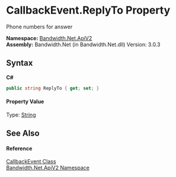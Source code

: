 ﻿# CallbackEvent.ReplyTo Property 
 

Phone numbers for answer

**Namespace:**&nbsp;<a href ="N_Bandwidth_Net_ApiV2.md">Bandwidth.Net.ApiV2</a><br />**Assembly:**&nbsp;Bandwidth.Net (in Bandwidth.Net.dll) Version: 3.0.3

## Syntax

**C#**<br />
``` C#
public string ReplyTo { get; set; }
```


#### Property Value
Type: <a href="http://msdn2.microsoft.com/en-us/library/s1wwdcbf" target="_blank">String</a>

## See Also


#### Reference
<a href ="T_Bandwidth_Net_ApiV2_CallbackEvent.md">CallbackEvent Class</a><br /><a href ="N_Bandwidth_Net_ApiV2.md">Bandwidth.Net.ApiV2 Namespace</a><br />